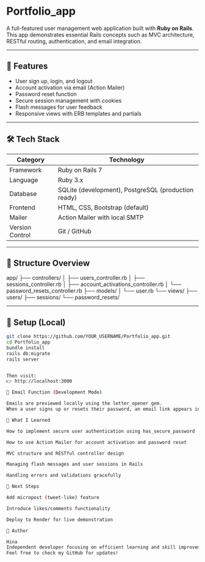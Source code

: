 # Portfolio_app

A full-featured user management web application built with **Ruby on Rails**.  
This app demonstrates essential Rails concepts such as MVC architecture, RESTful routing, authentication, and email integration.

---

## 🚀 Features

- User sign up, login, and logout
- Account activation via email (Action Mailer)
- Password reset function
- Secure session management with cookies
- Flash messages for user feedback
- Responsive views with ERB templates and partials

---

## 🛠️ Tech Stack

| Category | Technology |
|-----------|-------------|
| Framework | Ruby on Rails 7 |
| Language | Ruby 3.x |
| Database | SQLite (development), PostgreSQL (production ready) |
| Frontend | HTML, CSS, Bootstrap (default) |
| Mailer | Action Mailer with local SMTP |
| Version Control | Git / GitHub |

---

## 📁 Structure Overview

app/
├── controllers/
│ ├── users_controller.rb
│ ├── sessions_controller.rb
│ ├── account_activations_controller.rb
│ └── password_resets_controller.rb
├── models/
│ └── user.rb
└── views/
├── users/
├── sessions/
└── password_resets/




---

## 🧩 Setup (Local)

```bash
git clone https://github.com/YOUR_USERNAME/Portfolio_app.git
cd Portfolio_app
bundle install
rails db:migrate
rails server


Then visit:
👉 http://localhost:3000

💌 Email Function (Development Mode)

Emails are previewed locally using the letter_opener gem.
When a user signs up or resets their password, an email link appears in the browser for testing.

🧠 What I Learned

How to implement secure user authentication using has_secure_password

How to use Action Mailer for account activation and password reset

MVC structure and RESTful controller design

Managing flash messages and user sessions in Rails

Handling errors and validations gracefully

🌱 Next Steps

Add micropost (tweet-like) feature

Introduce likes/comments functionality

Deploy to Render for live demonstration

👤 Author

Hina
Independent developer focusing on efficient learning and skill improvement.
Feel free to check my GitHub for updates!
